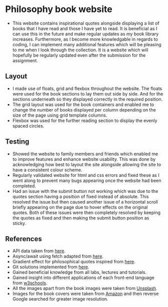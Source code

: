 # Philosophy book website
- This website contains inspirational quotes alongside displaying a list of books that I have read and those I have yet to read. It is beneficial as I can use this in the future and make regular updates as my book library increases. Furthermore, as I become more knowledgable in regards to coding, I can implement many additional features which will be pleasing to me when I look through the collection. It is a website which will hopefully be regularly updated even after the submission for the assignment.
## Layout
- I made use of floats, grid and flexbox throughout the website. The floats were used for the book sections to lay them out side by side. And for the sections underneath so they displayed correctly in the required position.
- The grid layout was used for the book containers and enabled me to change the number of books displayed per column depending on the size of the page using grid template columns.
- Flexbox was used for the further reading section to display the evenly spaced circles. 
## Testing 
- Showed the website to family members and friends which enabled me to improve features and enhance website usability. This was done by acknowledging how best to layout the site alongside allowing the site to have a consistent colour scheme.
- Regularly validated website for html and css errors and fixed these as I went along to prevent many bugs appearing once the website had been completed.
- Had an issue with the submit button not working which was due to the quotes section having a position of fixed instead of absolute. This resolved the issue but then caused another issue of a horizontal scroll briefly appearing on the page due to hover effects on the original quotes. Both of these issues were then completely resolved by keeping the quotes as fixed and then making the submit button position as sticky.
## References
- API data taken from [here](https://philosophy-quotes-api.glitch.me/quotes).
- Async/await using fetch adapted from [here](https://www.youtube.com/watch?v=h6Zo8cxCFoY).
- Gradient effect for philosophical quotes inspired from [here](https://www.youtube.com/watch?v=dhLcyBCJ0r4).
- Git solutions implemented from [here](https://www.atlassian.com/git/tutorials/using-branches).
- Gained beneficial knowledge from all labs, lectures and tutorials.
- Gained insight into different applications of each front-end language from [w3schools](https://www.w3schools.com/).
- All the images apart from the book images were taken from [Unsplash](https://unsplash.com/).
- Images for the book covers were taken from [Amazon](https://www.amazon.co.uk/) and then reverse Google searched for greater image resolution.